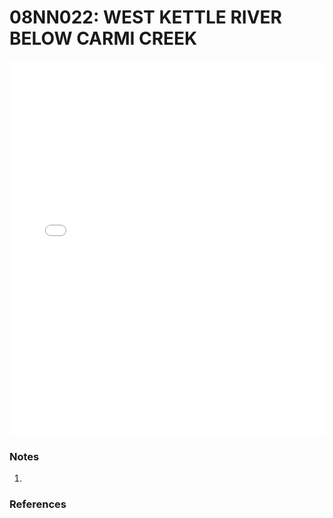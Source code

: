 # 08NN022: WEST KETTLE RIVER BELOW CARMI CREEK

<iframe src="/distribution_estimation/_static/stations/08NN022_fdc.html" width="100%" height="600" frameborder="0"></iframe>

### Notes
1. 

### References

